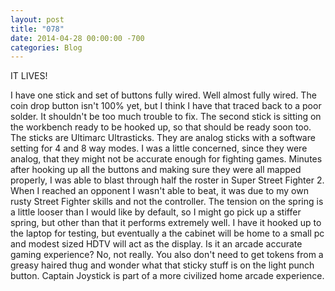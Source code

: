 ```yaml
---
layout: post
title: "078"
date: 2014-04-28 00:00:00 -700
categories: Blog
---
```


IT LIVES!

I have one stick and set of buttons fully wired. Well almost fully wired. The coin drop button isn't 100% yet, but I think I have that traced back to a poor solder. It shouldn't be too much trouble to fix. The second stick is sitting on the workbench ready to be hooked up, so that should be ready soon too. The sticks are Ultimarc Ultrasticks. They are analog sticks with a software setting for 4 and 8 way modes. I was a little concerned, since they were analog, that they might not be accurate enough for fighting games. Minutes after hooking up all the buttons and making sure they were all mapped properly, I was able to blast through half the roster in Super Street Fighter 2. When I reached an opponent I wasn't able to beat, it was due to my own rusty Street Fighter skills and not the controller. The tension on the spring is a little looser than I would like by default, so I might go pick up a stiffer spring, but other than that it performs extremely well. I have it hooked up to the laptop for testing, but eventually a the cabinet will be home to a small pc and modest sized HDTV will act as the display. Is it an arcade accurate gaming experience? No, not really. You also don't need to get tokens from a greasy haired thug and wonder what that sticky stuff is on the light punch button. Captain Joystick is part of a more civilized home arcade experience.
